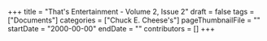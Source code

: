 +++
title = "That's Entertainment - Volume 2, Issue 2"
draft = false
tags = ["Documents"]
categories = ["Chuck E. Cheese's"]
pageThumbnailFile = ""
startDate = "2000-00-00"
endDate = ""
contributors = []
+++
